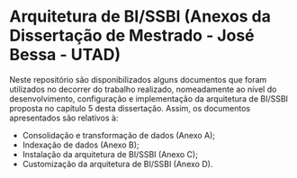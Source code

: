 # Arquitetura de BI/SSBI (Anexos da Dissertação de Mestrado - José Bessa - UTAD)
Neste repositório são disponibilizados alguns documentos que foram utilizados no decorrer do trabalho realizado, nomeadamente ao nível do desenvolvimento, configuração e implementação da arquitetura de BI/SSBI proposta no capítulo 5 desta dissertação. Assim, os documentos apresentados são relativos à:
  - Consolidação e transformação de dados (Anexo A);
  - Indexação de dados (Anexo B);
  - Instalação da arquitetura de BI/SSBI (Anexo C);
  - Customização da arquitetura de BI/SSBI (Anexo D).
